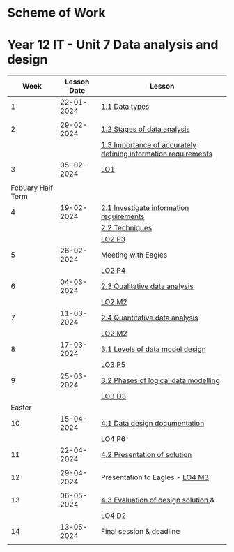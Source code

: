 # Scheme of Work
# Year 12 IT - Unit 7 Data analysis and design			
| Week | Lesson Date | Lesson |
|------|-----|-|
| 1 | 22-01-2024 | [1.1 Data types](/content/1-1%20Data%20types/Intro.ipynb) |
| | | |
| 2 | 29-02-2024 | [1.2 Stages of data analysis](/content/1-2%20Stages%20of%20data%20analysis.ipynb) |
| | | [1.3 Importance of accurately defining information requirements](/content/1-3%20Importance%20of%20accurately%20defining%20information%20requirements.ipynb) |
| 3 | 05-02-2024 | [LO1](/content/LO1.ipynb) |
| | | |
| Febuary Half Term |
| 4 | 19-02-2024 | [2.1 Investigate information requirements](/content/2-1%20Investigate%20information%20requirements.ipynb) |
| | | [2.2 Techniques](/content/2-2%20Techniques.ipynb) |
| | | [LO2 P3 ](/content/LO2.ipynb#p3) |
| 5 | 26-02-2024 | Meeting with Eagles   |
| | | [LO2 P4 ](/content/LO2.ipynb#p4) |
| 6 | 04-03-2024 | [2.3 Qualitative data analysis](/content/2-3%20Qualitative%20data%20analysis.ipynb) |
| | | [LO2 M2 ](/content/LO2.ipynb#m2) |
| 7 | 11-03-2024 | [2.4 Quantitative data analysis](/content/2-4%20Quantitative%20data%20analysis.ipynb) |
| | | [LO2 M2 ](/content/LO2.ipynb#m2) |
| 8 | 17-03-2024 | [3.1 Levels of data model design](/content/3-1%20Levels%20of%20data%20model%20design.ipynb) |
| | | [LO3 P5](/content/LO3.ipynb#p5) |
| 9 | 25-03-2024 | [3.2 Phases of logical data modelling](/content/3-2%20Phases%20of%20logical%20data%20modelling.ipynb)  |
| | | [LO3 D3](/content/LO3.ipynb#d3) |
| Easter |
| 10 | 15-04-2024 | [4.1 Data design documentation](/content/4-1%20Data%20design%20documentation.ipynb)  |
| | | [LO4 P6 ](/content/LO4.ipynb#p6) |
| 11 | 22-04-2024 | [4.2 Presentation of solution](/content/4-2%20Presentation%20of%20solution.ipynb) |
| | | |
| 12 | 29-04-2024 | Presentation to Eagles - [LO4 M3](/content/LO4.ipynb#m3) |
| | | |
| 13 | 06-05-2024 | [4.3 Evaluation of design solution ](/content/4-3%20Evaluation%20of%20design%20solution.ipynb) &  |
| | | [LO4 D2](/content/LO4.ipynb#d2) |
| 14 | 13-05-2024 | Final session & deadline |
| | | |
